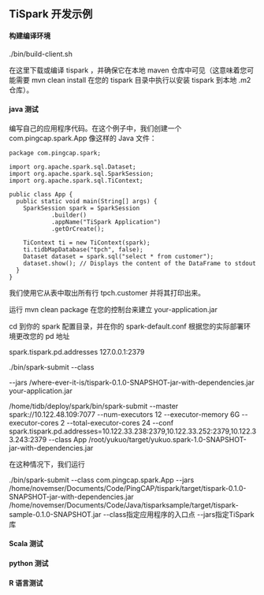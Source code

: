## TiSpark 开发示例

#### 构建编译环境

./bin/build-client.sh

在这里下载或编译 tispark ，并确保它在本地 maven 仓库中可见（这意味着您可能需要 mvn clean install 在您的 tispark 目录中执行以安装 tispark 到本地 .m2 仓库）。

#### java 测试
编写自己的应用程序代码。在这个例子中，我们创建一个 com.pingcap.spark.App 像这样的 Java 文件：

```
package com.pingcap.spark;

import org.apache.spark.sql.Dataset;
import org.apache.spark.sql.SparkSession;
import org.apache.spark.sql.TiContext;

public class App {
  public static void main(String[] args) {
    SparkSession spark = SparkSession
            .builder()
            .appName("TiSpark Application")
            .getOrCreate();

    TiContext ti = new TiContext(spark);
    ti.tidbMapDatabase("tpch", false);
    Dataset dataset = spark.sql("select * from customer");
    dataset.show(); // Displays the content of the DataFrame to stdout
  }
}
```
我们使用它从表中取出所有行 tpch.customer 并将其打印出来。

运行 mvn clean package 在您的控制台来建立 your-application.jar

cd 到你的 spark 配置目录，并在你的 spark-default.conf 根据您的实际部署环境更改您的 pd 地址

spark.tispark.pd.addresses 127.0.0.1:2379

./bin/spark-submit --class <main class> --jars /where-ever-it-is/tispark-0.1.0-SNAPSHOT-jar-with-dependencies.jar your-application.jar

/home/tidb/deploy/spark/bin/spark-submit --master spark://10.122.48.109:7077 --num-executors 12 --executor-memory 6G  --executor-cores 2  --total-executor-cores 24 --conf spark.tispark.pd.addresses=10.122.33.238:2379,10.122.33.252:2379,10.122.33.243:2379 --class App /root/yukuo/target/yukuo.spark-1.0-SNAPSHOT-jar-with-dependencies.jar

在这种情况下，我们运行

./bin/spark-submit --class com.pingcap.spark.App --jars /home/novemser/Documents/Code/PingCAP/tispark/target/tispark-0.1.0-SNAPSHOT-jar-with-dependencies.jar /home/novemser/Documents/Code/Java/tisparksample/target/tispark-sample-0.1.0-SNAPSHOT.jar
--class指定应用程序的入口点
--jars指定TiSpark库

#### Scala 测试
#### python 测试

#### R 语言测试

